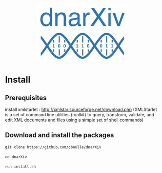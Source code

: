 <p align="center">
<img src="https://github.com/oboulle/dnarXiv/blob/master/logo_dnarXiv.jpeg" width="300"/>
</p>

# Install
## Prerequisites

install xmlstarlet : http://xmlstar.sourceforge.net/download.php
(XMLStarlet is a set of command line utilities (toolkit) to query, transform, validate, and edit XML documents and files using a simple set of shell commands)

## Download and install the packages

```
git clone https://github.com/oboulle/dnarXiv

cd dnarXiv

run install.sh
```
